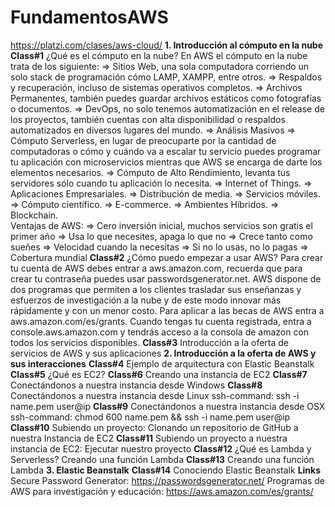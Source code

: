 # FundamentosAWS
https://platzi.com/clases/aws-cloud/
**1. Introducción al cómputo en la nube**
    **Class#1**
        ¿Qué es el cómputo en la nube?
            En AWS el cómputo en la nube trata de los siguiente:
                => Sitios Web, una sola computadora corriendo un solo stack de programación cómo LAMP, XAMPP, entre otros.
                => Respaldos y recuperación, incluso de sistemas operativos completos.
                => Archivos Permanentes, también puedes guardar archivos estáticos como fotografías o documentos.
                => DevOps, no solo tenemos automatización en el release de los proyectos, también cuentas con alta disponibilidad o respaldos automatizados en diversos lugares del mundo.
                => Análisis Masivos
                => Cómputo Serverless, en lugar de preocuparte por la cantidad de computadoras o cómo y cuándo va a escalar tu servicio puedes programar tu aplicación con microservicios mientras que AWS se encarga de darte los elementos necesarios.
                => Cómputo de Alto Rendimiento, levanta tus servidores sólo cuando tu aplicación lo necesita.
                => Internet of Things.
                => Aplicaciones Empresariales.
                => Distribución de media.
                => Servicios móviles.
                => Cómputo científico.
                => E-commerce.
                => Ambientes Híbridos.
                => Blockchain.        
            Ventajas de AWS:
                => Cero inversión inicial, muchos servicios son gratis el primer año
                => Usa lo que necesites, apaga lo que no
                => Crece tanto como sueñes
                => Velocidad cuando la necesitas
                => Si no lo usas, no lo pagas
                => Cobertura mundial
    **Class#2**
        ¿Cómo puedo empezar a usar AWS?
            Para crear tu cuenta de AWS debes entrar a aws.amazon.com, recuerda que para crear tu contraseña puedes usar passwordsgenerator.net.
            AWS dispone de dos programas que permiten a los clientes trasladar sus enseñanzas y esfuerzos de investigación a la nube y de este modo innovar más rápidamente y con un menor costo. Para aplicar a las becas de AWS entra a aws.amazon.com/es/grants.
            Cuando tengas tu cuenta registrada, entra a console.aws.amazon.com y tendrás acceso a la consola de amazon con todos los servicios disponibles.
    **Class#3**
        Introducción a la oferta de servicios de AWS y sus aplicaciones
**2. Introducción a la oferta de AWS y sus interacciones**
    **Class#4**
        Ejemplo de arquitectura con Elastic Beanstalk
    **Class#5**
        ¿Qué es EC2?
    **Class#6**
        Creando una instancia de EC2
    **Class#7**
        Conectándonos a nuestra instancia desde Windows
    **Class#8**
        Conectándonos a nuestra instancia desde Linux
            ssh-command: ssh -i name.pem user@ip
    **Class#9**
        Conectándonos a nuestra instancia desde OSX
            ssh-command: chmod 600 name.pem && ssh -i name.pem user@ip
    **Class#10**
        Subiendo un proyecto: Clonando un repositorio de GitHub a nuestra Instancia de EC2
    **Class#11**
        Subiendo un proyecto a nuestra instancia de EC2: Ejecutar nuestro proyecto
    **Class#12**
        ¿Qué es Lambda y Serverless?
            Creando una función Lambda
    **Class#13**
        Creando una función Lambda
**3. Elastic Beanstalk**
    **Class#14**
        Conociendo Elastic Beanstalk
**Links**
    Secure Password Generator:
        https://passwordsgenerator.net/
    Programas de AWS para investigación y educación:
        https://aws.amazon.com/es/grants/
